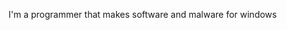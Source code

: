 I'm a programmer that makes software and malware for windows

<!---
WindowsVienna4141/WindowsVienna4141 is a ✨ special ✨ repository because its `README.md` (this file) appears on your GitHub profile.
You can click the Preview link to take a look at your changes.
--->
